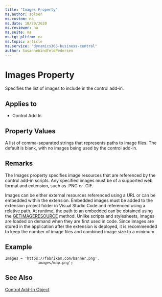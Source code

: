 ```yaml
---
title: "Images Property"
ms.author: solsen
ms.custom: na
ms.date: 10/29/2020
ms.reviewer: na
ms.suite: na
ms.tgt_pltfrm: na
ms.topic: article
ms.service: "dynamics365-business-central"
author: SusanneWindfeldPedersen
---
```

[//]: # (START>DO_NOT_EDIT)
[//]: # (IMPORTANT:Do not edit any of the content between here and the END>DO_NOT_EDIT.)
[//]: # (Any modifications should be made in the .xml files in the ModernDev repo.)
# Images Property
Specifies the list of images to include in the control add-in.

## Applies to
-   Control Add In

[//]: # (IMPORTANT: END>DO_NOT_EDIT)
## Property Values

A list of comma-separated strings that represents paths to image files. The default is blank, with no images being used by the control add-in. 

## Remarks

The Images property specifies image resources that are referenced by the control add-in scripts. Any specified images must be of a supported web format and extension, such as .PNG or .GIF. 

Images can be either external resources referenced using a URL or can be embedded within the extension. Embedded images must be added to the extension project folder in Visual Studio Code and referenced using a relative path. At runtime, the path to an embedded can be obtained using the [GETIMAGERESOURCE](../methods/devenv-getimageresource-method.md) method. Unlike scripts and stylesheets, images are loaded on demand when they are first used in code. Since images are stored in the application after the extension is deployed, it is recommended to keep the number of image files and combined image size to a minimum. 

## Example

```AL
Images = 'https://fabrikam.com/banner.png',
              'images/map.png';
```

## See Also  

[Control Add-In Object](../devenv-control-addin-object.md)   